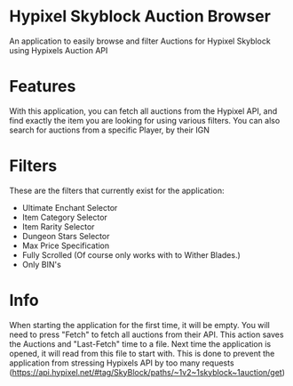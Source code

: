 # Hypixel Skyblock Auction Browser
An application to easily browse and filter Auctions for Hypixel Skyblock using Hypixels Auction API

# Features
With this application, you can fetch all auctions from the Hypixel API, and find exactly the item you are looking for using various filters.
You can also search for auctions from a specific Player, by their IGN

# Filters
These are the filters that currently exist for the application:
- Ultimate Enchant Selector
- Item Category Selector
- Item Rarity Selector
- Dungeon Stars Selector
- Max Price Specification
- Fully Scrolled (Of course only works with to Wither Blades.)
- Only BIN's

# Info

When starting the application for the first time, it will be empty. You will need to press "Fetch" to fetch all auctions from their API.
This action saves the Auctions and "Last-Fetch" time to a file. Next time the application is opened, it will read from this file to start with.
This is done to prevent the application from stressing Hypixels API by too many requests (https://api.hypixel.net/#tag/SkyBlock/paths/~1v2~1skyblock~1auction/get)
